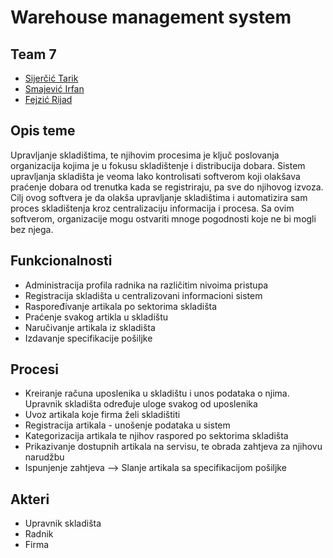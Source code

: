 # Warehouse management system

## Team 7

- [Sijerčić Tarik](https://github.com/tsijercic1 "Github")
- [Smajević Irfan](https://github.com/smajevicirfan "Github")
- [Fejzić Rijad](https://github.com/rfejzic1 "Github")

## Opis teme

Upravljanje skladištima, te njihovim procesima je ključ poslovanja organizacija kojima je u fokusu skladištenje i distribucija dobara. Sistem upravljanja skladišta je veoma lako kontrolisati softverom koji olakšava praćenje dobara od trenutka kada se registriraju, pa sve do njihovog izvoza. Cilj ovog softvera je da olakša upravljanje skladištima i automatizira sam proces skladištenja kroz centralizaciju informacija i procesa. Sa ovim softverom, organizacije mogu ostvariti mnoge pogodnosti koje ne bi mogli bez njega.

## Funkcionalnosti

- Administracija profila radnika na različitim nivoima pristupa
- Registracija skladišta u centralizovani informacioni sistem
- Raspoređivanje artikala po sektorima skladišta
- Praćenje svakog artikla u skladištu
- Naručivanje artikala iz skladišta
- Izdavanje specifikacije pošiljke

## Procesi

- Kreiranje računa uposlenika u skladištu i unos podataka o njima. Upravnik skladišta određuje uloge svakog od uposlenika
- Uvoz artikala koje firma želi skladištiti
- Registracija artikala - unošenje podataka u sistem
- Kategorizacija artikala te njihov raspored po sektorima skladišta
- Prikazivanje dostupnih artikala na servisu, te obrada zahtjeva za njihovu narudžbu
- Ispunjenje zahtjeva --> Slanje artikala sa specifikacijom pošiljke

## Akteri

- Upravnik skladišta
- Radnik
- Firma

